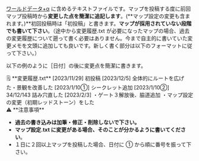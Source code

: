 [ワールドデータ+α](https://www.notion.so/c57fa8580d9b46128e79da8077509fc8?pvs=21) に含めるテキストファイルです。マップを投稿する度に前回マップ投稿時から**変更した点を簡潔に追記します**。(**マップ設定の変更も含まれます。)**初回投稿時は「初投稿」と書きます。**マップが採用されていない段階でも書いて下さい**。（途中から変更履歴.txt が必要になったマップの場合、過去の変更履歴について遡って書く必要はありません。今まで自主的に書いていた変更メモを文頭に追加しても良いです。新しく書く部分は以下のフォーマットに従って下さい。）

以下の例のように［日付］の後に変更点を簡潔に書きます。

<aside>
🗒️ **変更履歴.txt**
[2023/11/29]
初投稿
[2023/12/5]
全体的にルートを広げた・景観を改善した
[2023/1/10①]
シークレット追加
[2023/1/10②]
34/12/143 詰み穴直した
[2023/2/3]
・ゲート３解放後、脇道追加
・マップ設定の変更（初期レッドストーン）をした

</aside>

<aside>
⚠️ **注意事項**

- **過去の書き込みは加筆・修正・削除しないで下さい。**
- **マップ設定.txt に変更がある場合、そのことが分かるように書いてください**。
- １日に２回以上マップを投稿した場合、日付に ① から順に番号を振って下さい。
</aside>

